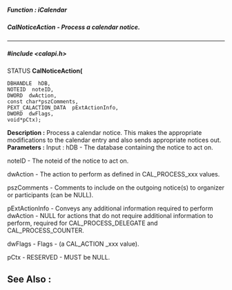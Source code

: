 ##### Function : iCalendar
##### CalNoticeAction - Process a calendar notice.
---
##### #include <calapi.h>
STATUS **CalNoticeAction(**

	DBHANDLE  hDB,
	NOTEID  noteID,
	DWORD  dwAction,
	const char*pszComments,
	PEXT_CALACTION_DATA  pExtActionInfo,
	DWORD  dwFlags,
	void*pCtx);
**Description :**
Process a calendar notice. This makes the appropriate modifications to the 
calendar entry and also sends appropriate notices out.
**Parameters :**
Input :
hDB  -  The database containing the notice to act on.

noteID  -  The noteid of the notice to act on.

dwAction  -  The action to perform as defined in CAL_PROCESS_xxx values.

pszComments  -  Comments to include on the outgoing notice(s) to organizer or participants (can be NULL).

pExtActionInfo  -  Conveys any additional information required to perform dwAction - NULL for actions that do not require additional information to perform, required for CAL_PROCESS_DELEGATE and CAL_PROCESS_COUNTER.

dwFlags  -  Flags - (a CAL_ACTION _xxx value).

pCtx  -  RESERVED - MUST be NULL.


**See Also :**
[](D:/md_files/.md)
---
